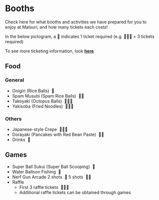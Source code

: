 # Booths

Check here for what booths and activities we have prepared for you to enjoy at Matsuri,
and how many tickets each costs!

In the below pictogram, a 🎫 indicates 1 ticket required (e.g. 🎫🎫🎫 = 3 tickets required)

To see more ticketing information, look **[here](/matsuri/tickets)**

## Food

### General

- Onigiri (Rice Balls) &nbsp;🎫
- Spam Musubi (Spam Rice Balls) &nbsp;🎫🎫 
- Takoyaki (Octopus Balls) &nbsp;🎫🎫🎫
- Yakisoba (Fried Noodles) &nbsp;🎫🎫🎫

### Others

- Japanese-style Crepe &nbsp;🎫🎫🎫
- Dorayaki (Pancakes with Red Bean Paste) &nbsp;🎫🎫
- Drinks &nbsp;🎫

## Games

- Super Ball Sukui (Super Ball Scooping) &nbsp;🎫
- Water Balloon Fishing &nbsp;🎫
- Nerf Gun Arcade 2 shots &nbsp;🎫 5 shots &nbsp;🎫🎫 
- Raffle 
    - First 3 raffle tickets &nbsp;🎫🎫🎫 
    - Additional raffle tickets can be obtained through games